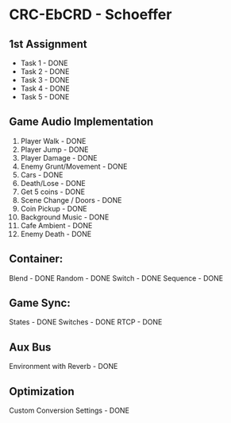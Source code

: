# CRC-EbCRD - Schoeffer

## 1st Assignment
* Task 1 - DONE
* Task 2 - DONE
* Task 3 - DONE
* Task 4 - DONE
* Task 5 - DONE

## Game Audio Implementation
1. Player Walk - DONE
2. Player Jump - DONE
3. Player Damage - DONE
4. Enemy Grunt/Movement - DONE
5. Cars - DONE
6. Death/Lose - DONE
7. Get 5 coins - DONE
8. Scene Change / Doors - DONE
9. Coin Pickup - DONE
10. Background Music - DONE
11. Cafe Ambient - DONE
12. Enemy Death - DONE

## Container:
Blend - DONE
Random - DONE
Switch - DONE
Sequence - DONE

## Game Sync:
States - DONE
Switches - DONE
RTCP - DONE

## Aux Bus
Environment with Reverb - DONE

## Optimization
Custom Conversion Settings - DONE